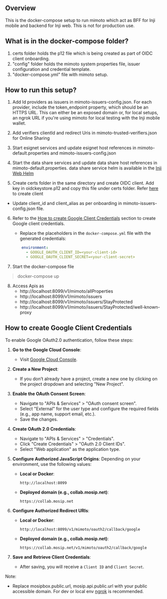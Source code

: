 ## Overview

This is the docker-compose setup to run mimoto which act as BFF for Inji mobile and backend for Inji web. This is not for production use.

## What is in the docker-compose folder?

1. certs folder holds the p12 file which is being created as part of OIDC client onboarding.
2. "config" folder holds the mimoto system properties file, issuer configuration and credential template.
3. "docker-compose.yml" file with mimoto setup.


## How to run this setup?

1. Add Id providers as issuers in mimoto-issuers-config.json. For each provider, include the token_endpoint property, which should be an HTTPS URL. This can either be an exposed domain or, for local setups, an ngrok URL if you're using mimoto for local testing with the Inji mobile wallet.

2. Add verifiers clientId and redirect Uris in mimoto-trusted-verifiers.json for Online Sharing

3. Start esignet services and update esignet host references in mimoto-default.properties and mimoto-issuers-config.json

4. Start the data share services and update data share host references in mimoto-default.properties. data share service helm is available in the [Inji Web Helm](https://github.com/mosip/inji-web/tree/release-0.10.x/helm/inji-web)

5. Create certs folder in the same directory and create OIDC client. Add key in oidckeystore.p12 and copy this file under certs folder.
Refer [here](https://docs.mosip.io/inji/inji-mobile-wallet/customization-overview/credential_providers) to create client
* Update client_id and client_alias as per onboarding in mimoto-issuers-config.json file.

6. Refer to the [How to create Google Client Credentials](#how-to-create-google-client-credentials) section to create 
    Google client credentials.
   - Replace the placeholders in the `docker-compose.yml` file with the generated credentials:

   ```yaml
       environment:
         - GOOGLE_OAUTH_CLIENT_ID=<your-client-id>
         - GOOGLE_OAUTH_CLIENT_SECRET=<your-client-secret>

7. Start the docker-compose file

> docker-compose up

8. Access Apis as
   * http://localhost:8099/v1/mimoto/allProperties
   * http://localhost:8099/v1/mimoto/issuers
   * http://localhost:8099/v1/mimoto/issuers/StayProtected
   * http://localhost:8099/v1/mimoto/issuers/StayProtected/well-known-proxy

## How to create Google Client Credentials

To enable Google OAuth2.0 authentication, follow these steps:

1. **Go to the Google Cloud Console**:
   - Visit [Google Cloud Console](https://console.cloud.google.com/).

2. **Create a New Project**:
   - If you don’t already have a project, create a new one by clicking on the project dropdown and selecting "New Project".

3. **Enable the OAuth Consent Screen**:
   - Navigate to "APIs & Services" > "OAuth consent screen".
   - Select "External" for the user type and configure the required fields (e.g., app name, support email, etc.).
   - Save the changes.
4. **Create OAuth 2.0 Credentials**:
   - Navigate to "APIs & Services" > "Credentials".
   - Click "Create Credentials" > "OAuth 2.0 Client IDs".
   - Select "Web application" as the application type.

5. **Configure Authorized JavaScript Origins**:
   Depending on your environment, use the following values:

   - **Local or Docker**:
     ```
     http://localhost:8099
     ```
   - **Deployed domain (e.g., collab.mosip.net)**:
     ```
     https://collab.mosip.net

6. **Configure Authorized Redirect URIs**:
   - **Local or Docker**:
     ```
     http://localhost:8099/v1/mimoto/oauth2/callback/google
     ```
   - **Deployed domain (e.g., collab.mosip.net)**:
     ```
     https://collab.mosip.net/v1/mimoto/oauth2/callback/google
     ```

7. **Save and Retrieve Client Credentials**:
   - After saving, you will receive a `Client ID` and `Client Secret`.

Note:
- Replace mosipbox.public.url, mosip.api.public.url with your public accessible domain. For dev or local env [ngrok](https://ngrok.com/docs/getting-started/) is recommended.
